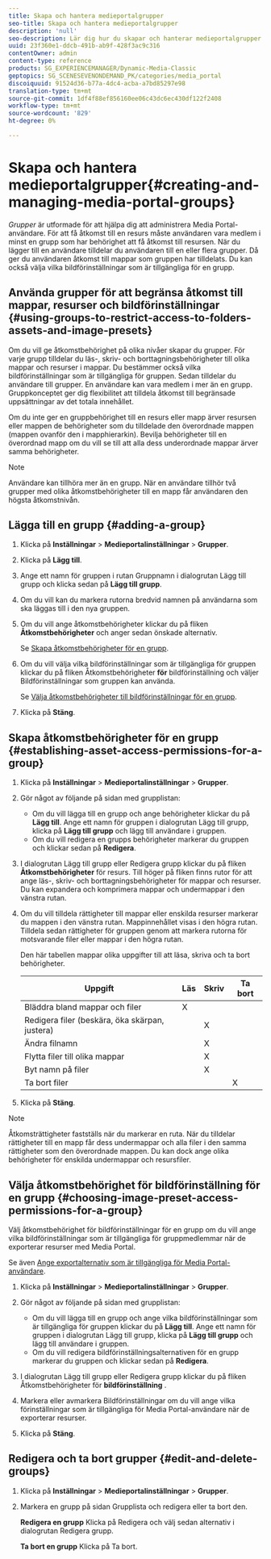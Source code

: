 ```yaml
---
title: Skapa och hantera medieportalgrupper
seo-title: Skapa och hantera medieportalgrupper
description: 'null'
seo-description: Lär dig hur du skapar och hanterar medieportalgrupper.
uuid: 23f360e1-ddcb-491b-ab9f-428f3ac9c316
contentOwner: admin
content-type: reference
products: SG_EXPERIENCEMANAGER/Dynamic-Media-Classic
geptopics: SG_SCENESEVENONDEMAND_PK/categories/media_portal
discoiquuid: 91524d36-b77a-4dc4-acba-a7bd85297e98
translation-type: tm+mt
source-git-commit: 1df4f88ef856160ee06c43dc6ec430df122f2408
workflow-type: tm+mt
source-wordcount: '829'
ht-degree: 0%

---
```



# Skapa och hantera medieportalgrupper{#creating-and-managing-media-portal-groups}

*Grupper* är utformade för att hjälpa dig att administrera Media Portal-användare. För att få åtkomst till en resurs måste användaren vara medlem i minst en grupp som har behörighet att få åtkomst till resursen. När du lägger till en användare tilldelar du användaren till en eller flera grupper. Då ger du användaren åtkomst till mappar som gruppen har tilldelats. Du kan också välja vilka bildförinställningar som är tillgängliga för en grupp.

## Använda grupper för att begränsa åtkomst till mappar, resurser och bildförinställningar {#using-groups-to-restrict-access-to-folders-assets-and-image-presets}

Om du vill ge åtkomstbehörighet på olika nivåer skapar du grupper. För varje grupp tilldelar du läs-, skriv- och borttagningsbehörigheter till olika mappar och resurser i mappar. Du bestämmer också vilka bildförinställningar som är tillgängliga för gruppen. Sedan tilldelar du användare till grupper. En användare kan vara medlem i mer än en grupp. Gruppkonceptet ger dig flexibilitet att tilldela åtkomst till begränsade uppsättningar av det totala innehållet.

Om du inte ger en gruppbehörighet till en resurs eller mapp ärver resursen eller mappen de behörigheter som du tilldelade den överordnade mappen (mappen ovanför den i mapphierarkin). Bevilja behörigheter till en överordnad mapp om du vill se till att alla dess underordnade mappar ärver samma behörigheter.

>[!NOTE]
>
>Användare kan tillhöra mer än en grupp. När en användare tillhör två grupper med olika åtkomstbehörigheter till en mapp får användaren den högsta åtkomstnivån.

## Lägga till en grupp {#adding-a-group}

1. Klicka på **Inställningar** > **Medieportalinställningar** > **Grupper**.
1. Klicka på **Lägg till**.
1. Ange ett namn för gruppen i rutan Gruppnamn i dialogrutan Lägg till grupp och klicka sedan på **Lägg till grupp**.
1. Om du vill kan du markera rutorna bredvid namnen på användarna som ska läggas till i den nya gruppen.
1. Om du vill ange åtkomstbehörigheter klickar du på fliken **Åtkomstbehörigheter** och anger sedan önskade alternativ.

   Se [Skapa åtkomstbehörigheter för en grupp](creating-media-portal-groups.md#establishing_asset_access_permissions_for_a_group).

1. Om du vill välja vilka bildförinställningar som är tillgängliga för gruppen klickar du på fliken Åtkomstbehörigheter **för** bildförinställning och väljer Bildförinställningar som gruppen kan använda.

   Se [Välja åtkomstbehörigheter till bildförinställningar för en grupp](creating-media-portal-groups.md#choosing_image_preset_access_permissions_for_a_group).

1. Klicka på **Stäng**.

## Skapa åtkomstbehörigheter för en grupp {#establishing-asset-access-permissions-for-a-group}

1. Klicka på **Inställningar** > **Medieportalinställningar** > **Grupper**.
1. Gör något av följande på sidan med grupplistan:

   * Om du vill lägga till en grupp och ange behörigheter klickar du på **Lägg till**. Ange ett namn för gruppen i dialogrutan Lägg till grupp, klicka på **Lägg till grupp** och lägg till användare i gruppen.
   * Om du vill redigera en grupps behörigheter markerar du gruppen och klickar sedan på **Redigera**.

1. I dialogrutan Lägg till grupp eller Redigera grupp klickar du på fliken **Åtkomstbehörigheter** för resurs. Till höger på fliken finns rutor för att ange läs-, skriv- och borttagningsbehörigheter för mappar och resurser. Du kan expandera och komprimera mappar och undermappar i den vänstra rutan.
1. Om du vill tilldela rättigheter till mappar eller enskilda resurser markerar du mappen i den vänstra rutan. Mappinnehållet visas i den högra rutan. Tilldela sedan rättigheter för gruppen genom att markera rutorna för motsvarande filer eller mappar i den högra rutan.

   Den här tabellen mappar olika uppgifter till att läsa, skriva och ta bort behörigheter.

   | Uppgift | Läs | Skriv | Ta bort |
   |--- |--- |--- |--- |
   | Bläddra bland mappar och filer | X |  |  |
   | Redigera filer (beskära, öka skärpan, justera) |  | X |  |
   | Ändra filnamn |  | X |  |
   | Flytta filer till olika mappar |  | X |  |
   | Byt namn på filer |  | X |  |
   | Ta bort filer |  |  | X |

1. Klicka på **Stäng**.

>[!NOTE]
>
>Åtkomsträttigheter fastställs när du markerar en ruta. När du tilldelar rättigheter till en mapp får dess undermappar och alla filer i den samma rättigheter som den överordnade mappen. Du kan dock ange olika behörigheter för enskilda undermappar och resursfiler.

## Välja åtkomstbehörighet för bildförinställning för en grupp {#choosing-image-preset-access-permissions-for-a-group}

Välj åtkomstbehörighet för bildförinställningar för en grupp om du vill ange vilka bildförinställningar som är tillgängliga för gruppmedlemmar när de exporterar resurser med Media Portal.

Se även [Ange exportalternativ som är tillgängliga för Media Portal-användare](specifying-export-options-available-media.md#specifying_export_options_available_to_media_portal_users).

1. Klicka på **Inställningar** > **Medieportalinställningar** > **Grupper**.
1. Gör något av följande på sidan med grupplistan:

   * Om du vill lägga till en grupp och ange vilka bildförinställningar som är tillgängliga för gruppen klickar du på **Lägg till**. Ange ett namn för gruppen i dialogrutan Lägg till grupp, klicka på **Lägg till grupp** och lägg till användare i gruppen.
   * Om du vill redigera bildförinställningsalternativen för en grupp markerar du gruppen och klickar sedan på **Redigera**.

1. I dialogrutan Lägg till grupp eller Redigera grupp klickar du på fliken Åtkomstbehörigheter för **bildförinställning** .
1. Markera eller avmarkera Bildförinställningar om du vill ange vilka förinställningar som är tillgängliga för Media Portal-användare när de exporterar resurser.
1. Klicka på **Stäng**.

## Redigera och ta bort grupper {#edit-and-delete-groups}

1. Klicka på **Inställningar** > **Medieportalinställningar** > **Grupper**.
1. Markera en grupp på sidan Grupplista och redigera eller ta bort den.

   **Redigera en grupp** Klicka på Redigera och välj sedan alternativ i dialogrutan Redigera grupp.

   **Ta bort en grupp** Klicka på Ta bort.

